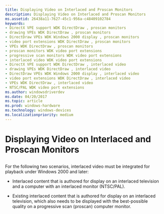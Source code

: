 ```yaml
---
title: Displaying Video on Interlaced and Proscan Monitors
description: Displaying Video on Interlaced and Proscan Monitors
ms.assetid: 26438a11-7627-45c1-956a-c48409102784
keywords:
- DirectX VPE support WDK DirectDraw , proscan monitors
- drawing VPEs WDK DirectDraw , proscan monitors
- DirectDraw VPEs WDK Windows 2000 display , proscan monitors
- video port extensions WDK DirectDraw , proscan monitors
- VPEs WDK DirectDraw , proscan monitors
- proscan monitors WDK video port extensions
- progressive scan monitors WDK video port extensions
- interlaced video WDK video port extensions
- DirectX VPE support WDK DirectDraw , interlaced video
- drawing VPEs WDK DirectDraw , interlaced video
- DirectDraw VPEs WDK Windows 2000 display , interlaced video
- video port extensions WDK DirectDraw , interlaced video
- VPEs WDK DirectDraw , interlaced video
- NTSC/PAL WDK video port extensions
ms.author: windowsdriverdev
ms.date: 04/20/2017
ms.topic: article
ms.prod: windows-hardware
ms.technology: windows-devices
ms.localizationpriority: medium
---
```


# Displaying Video on Interlaced and Proscan Monitors


## <span id="ddk_displaying_video_on_interlaced_and_proscan_monitors_gg"></span><span id="DDK_DISPLAYING_VIDEO_ON_INTERLACED_AND_PROSCAN_MONITORS_GG"></span>


For the following two scenarios, interlaced video must be integrated for playback under Windows 2000 and later:

-   Interlaced content that is authored for display on an interlaced television and a computer with an interlaced monitor (NTSC/PAL).

-   Existing interlaced content that is authored for display on an interlaced television, which also needs to be displayed with the best-possible quality on a progressive scan (proscan) computer monitor.

 

 





